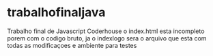 # trabalhofinaljava
Trabalho final de Javascript Coderhouse
o index.html esta incompleto porem com o codigo bruto, ja o indexlogo sera o arquivo que esta com todas as modificaçoes e ambiente para testes
